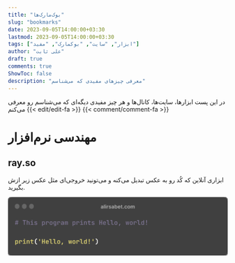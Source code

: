 ```yaml
---
title: "بوک‌مارک‌ها"
slug: "bookmarks"
date: 2023-09-05T14:00:00+03:30
lastmod: 2023-09-05T14:00:00+03:30
tags: ["ابزار", "سایت", "بوکمارک", "مفید"]
author: "علی ثابت"
draft: true
comments: true
ShowToc: false
description: "معرفی چیزهای مفیدی که می‌شناسم"
---
```

در این پست ابزارها، سایت‌ها، کانال‌ها و هر چیز مفیدی دیگه‌ای که می‌شناسم رو معرفی می‌کنم
{{< edit/edit-fa >}}
{{< comment/comment-fa >}}
# مهندسی نرم‌افزار
## ray.so
ابزاری آنلاین که کُد رو به عکس تبدیل می‌کنه و می‌تونید خروجی‌ای مثل عکس زیر ازش بگیرید.

![ray so](./images/ray-so.png#center)